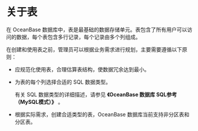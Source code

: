 # 关于表

在 OceanBase 数据库中，表是最基础的数据存储单元。表包含了所有用户可以访问的数据，每个表包含多行记录，每个记录由多个列组成。

在创建和使用表之前，管理员可以根据业务需求进行规划，主要需要遵循以下原则：

* 应规范化使用表，合理估算表结构，使数据冗余达到最小。

* 为表的每个列选择合适的 SQL 数据类型。

  有关 SQL 数据类型的详细描述，请参见 **《OceanBase 数据库 SQL参考（MySQL模式）》** 。
  
* 根据实际需求，创建合适类型的表，OceanBase 数据库当前支持非分区表和分区表。
